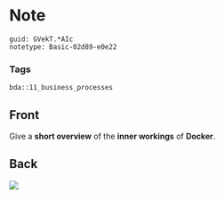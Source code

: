 # Note
```
guid: GVekT.*AIc
notetype: Basic-02d89-e0e22
```

### Tags
```
bda::11_business_processes
```

## Front
Give a <b>short overview</b> of the <b>inner workings</b> of
<b>Docker</b>.

## Back
<img src="paste-a01d4bddc1838abe689b4d8250fd116d3025aaf7.jpg">
